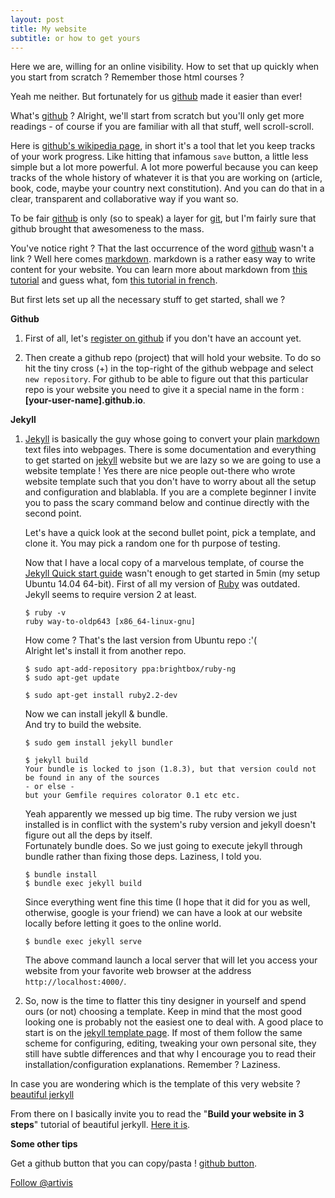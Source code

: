 ```yaml
---
layout: post
title: My website
subtitle: or how to get yours
---
```


Here we are, willing for an online visibility. How to set that up quickly when you start from scratch ? Remember those html courses ?

Yeah me neither. But fortunately for us [github](https://github.com/) made it easier than ever!

What's [github](https://github.com/) ? Alright, we'll start from scratch but you'll only get more readings - of course if you are familiar with all that stuff, well scroll-scroll.

Here is [github's wikipedia page](https://en.wikipedia.org/wiki/GitHub), in short it's a tool that let you keep tracks of your work progress. Like hitting that infamous `save` button, a little less simple but a lot more powerful. A lot more powerful because you can keep tracks of the whole history of whatever it is that you are working on (article, book, code, maybe your country next constitution). And you can do that in a clear, transparent and collaborative way if you want so.

To be fair [github](https://github.com/) is only (so to speak) a layer for [git](https://git-scm.com/), but I'm fairly sure that github brought that awesomeness to the mass.

You've notice right ? That the last occurrence of the word [github](https://en.wikipedia.org/wiki/GitHub) wasn't a link ? Well here comes [markdown](https://github.com/adam-p/markdown-here/wiki/Markdown-Cheatsheet). markdown is a rather easy way to write content for your website. You can learn more about markdown from [this tutorial](http://markdowntutorial.com/) and guess what, fom [this tutorial in french](https://openclassrooms.com/courses/redigez-en-markdown).

But first lets set up all the necessary stuff to get started, shall we ?

**Github**

1.  First of all, let's [register on github](https://github.com/join) if you don't have an account yet.

2.  Then create a github repo (project) that will hold your website. To do so hit the tiny cross (+) in the top-right of the github webpage and select `new repository`. For github to be able to figure out that this particular repo is your website you need to give it a special name in the form : **[your-user-name].github.io**.

**Jekyll**

<!-- <img src="/images/fulls/02.jpg" class="fit image"> -->

1.  [Jekyll](https://jekyllrb.com/) is basically the guy whose going to convert your plain [markdown](https://github.com/adam-p/markdown-here/wiki/Markdown-Cheatsheet) text files into webpages. There is some documentation and everything to get started on [jekyll](https://jekyllrb.com/) website but we are lazy so we are going to use a website template ! Yes there are nice people out-there who wrote website template such that you don't have to worry about all the setup and configuration and blablabla. If you are a complete beginner I invite you to pass the scary command below and continue directly with the second point.

    Let's have a quick look at the second bullet point, pick a template, and clone it. You may pick a random one for th purpose of testing.

    Now that I have a local copy of a marvelous template, of course the [Jekyll Quick start guide](https://jekyllrb.com/docs/quickstart/) wasn't enough to get started in 5min (my setup Ubuntu 14.04 64-bit).
    First of all my version of [Ruby](https://www.ruby-lang.org/en/) was outdated. Jekyll seems to require version 2 at least.

    ```terminal
    $ ruby -v
    ruby way-to-oldp643 [x86_64-linux-gnu]
    ```
    How come ? That's the last version from Ubuntu repo :'(  
    Alright let's install it from another repo.

    ```terminal
    $ sudo apt-add-repository ppa:brightbox/ruby-ng
    $ sudo apt-get update

    $ sudo apt-get install ruby2.2-dev
    ```
    Now we can install jekyll & bundle.  
    And try to build the website.

    ```terminal
    $ sudo gem install jekyll bundler

    $ jekyll build
    Your bundle is locked to json (1.8.3), but that version could not be found in any of the sources  
    - or else -  
    but your Gemfile requires colorator 0.1 etc etc.
    ```
    Yeah apparently we messed up big time. The ruby  version we just installed is in conflict with the system's ruby version and jekyll doesn't figure out all the deps by itself.  
    Fortunately bundle does. So we just going to execute jekyll through bundle rather than fixing those deps. Laziness, I told you.

    ```terminal
    $ bundle install
    $ bundle exec jekyll build
    ```
    Since everything went fine this time (I hope that it did for you as well, otherwise, google is your friend) we can have a look at our website locally before letting it goes to the online world.

    ```terminal
    $ bundle exec jekyll serve
    ```

    The above command launch a local server that will let you access your website from your favorite web browser at the address `http://localhost:4000/`.

2.  So, now is the time to flatter this tiny designer in yourself and spend ours (or not) choosing a template. Keep in mind that the most good looking one is probably not the easiest one to deal with. A good place to start is on the [jekyll template page](http://jekyll.tips/templates/). If most of them follow the same scheme for configuring, editing, tweaking your own personal site, they still have subtle differences and that why I encourage you to read their installation/configuration explanations. Remember ? Laziness.

In case you are wondering which is the template of this very website ? [beautiful jerkyll](https://github.com/daattali/beautiful-jekyll)

From there on I basically invite you to read the "**Build your website in 3 steps**" tutorial of beautiful jerkyll. [Here it is](https://github.com/daattali/beautiful-jekyll#build-your-website-in-3-steps).


**Some other tips**

Get a github button that you can copy/pasta ! [github button](https://buttons.github.io/).

<!-- Place this tag where you want the button to render. -->
<a class="github-button" href="https://github.com/artivis" data-style="mega" data-count-href="/artivis/followers" data-count-api="/users/artivis#followers" data-count-aria-label="# followers on GitHub" aria-label="Follow @artivis on GitHub">Follow @artivis</a>
